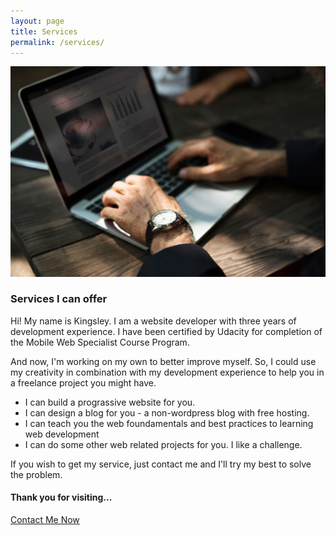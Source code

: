 ```yaml
---
layout: page
title: Services
permalink: /services/
---
```


<img src="/static/services.jpg" alt="I offer freelance services">

### Services I can offer

Hi! My name is Kingsley. I am a website developer with three years of development experience. I have been certified by Udacity for completion of the  Mobile Web Specialist Course Program.

And now, I'm working on my own to better improve myself. So, I could use my creativity in combination with my development experience to help you in a freelance project you might have.

 * I can build a prograssive website for you.
 * I can design a blog for you - a non-wordpress blog with free hosting.
 * I can teach you the web foundamentals and best practices to learning web development
 * I can do some other web related projects for you. I like a challenge. 

If you wish to get my service, just contact me and I'll try my best to solve the problem.

#### Thank you for visiting...

<a href="morderweb.com/contact">Contact Me Now</a>


